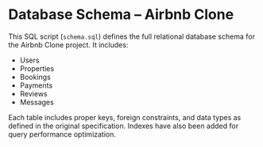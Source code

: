 # Database Schema – Airbnb Clone

This SQL script (`schema.sql`) defines the full relational database schema for the Airbnb Clone project. It includes:

- Users
- Properties
- Bookings
- Payments
- Reviews
- Messages

Each table includes proper keys, foreign constraints, and data types as defined in the original specification. Indexes have also been added for query performance optimization.
